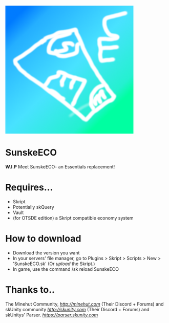 ![](https://github.com/gluester/SunskeECO/blob/master/SunskeEcoLogo.png)

# SunskeECO
**W.I.P**
Meet SunskeECO- an Essentials replacement!

# Requires...
* Skript
* Potentially skQuery
* Vault
* (for OTSDE edition) a Skript compatible economy system

# How to download
* Download the version you want
* In your servers' file manager, go to Plugins > Skript > Scripts > New > 'SunskeECO.sk' (Or *upload* the Skript.)
* In game, use the command /sk reload SunskeECO

# Thanks to..
The Minehut Community, *http://minehut.com* (Their Discord + Forums) and skUnity community *http://skunity.com* (Their Discord + Forums) and skUnitys' Parser. *https://parser.skunity.com*
